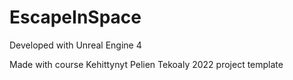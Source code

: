 # EscapeInSpace

Developed with Unreal Engine 4

Made with course Kehittynyt Pelien Tekoaly 2022 project template

